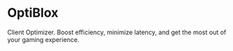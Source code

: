# OptiBlox
Client   Optimizer. Boost efficiency, minimize latency, and get the most out of your gaming experience. 

